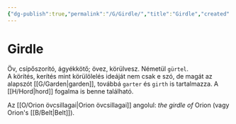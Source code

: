 ```yaml
---
{"dg-publish":true,"permalink":"/G/Girdle/","title":"Girdle","created":"2023-11-29T01:33","updated":"2024-04-12T16:58"}
---
```



# Girdle

Öv, csípőszorító, ágyékkötő; övez, körülvesz. Németül `gürtel`.  
A körítés, kerítés mint körülölelés ideáját nem csak e szó, de magát az alapszót [[G/Garden\|garden]], továbbá `garter` és `girth` is tartalmazza. A [[H/Hord\|hord]] fogalma is benne található.  

Az [[O/Orion övcsillagai\|Orion övcsillagai]] angolul: *the girdle of* Orion (vagy Orion's [[B/Belt\|Belt]]).  
